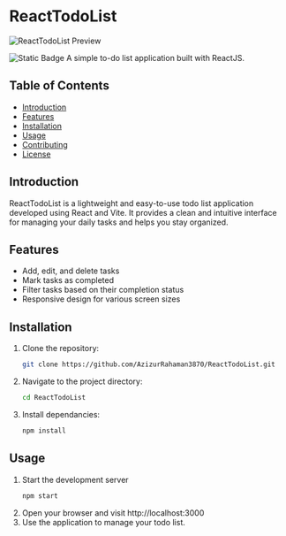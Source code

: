 # ReactTodoList

![ReactTodoList Preview](https://i.imgur.com/LfiSrvX.png)

![Static Badge](https://img.shields.io/badge/version%20-%200.1%20-%20grey?style=plastic)
A simple to-do list application built with ReactJS.

## Table of Contents

- [Introduction](#introduction)
- [Features](#features)
- [Installation](#installation)
- [Usage](#usage)
- [Contributing](#contributing)
- [License](#license)

## Introduction

ReactTodoList is a lightweight and easy-to-use todo list application developed using React and Vite. It provides a clean and intuitive interface for managing your daily tasks and helps you stay organized.

## Features

- Add, edit, and delete tasks
- Mark tasks as completed
- Filter tasks based on their completion status
- Responsive design for various screen sizes

## 

## Installation

1. Clone the repository:

   ```bash
   git clone https://github.com/AzizurRahaman3870/ReactTodoList.git
    ```
2. Navigate to the project directory:
    ```bash
    cd ReactTodoList
    ```
3. Install dependancies:
    ```bash
    npm install
    ```

## Usage

1. Start the development server
    ```bash
    npm start
    ```
2. Open your browser and visit http://localhost:3000
3. Use the application to manage your todo list.